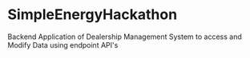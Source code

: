 # SimpleEnergyHackathon
Backend Application of Dealership Management System to access and Modify Data using endpoint API's
